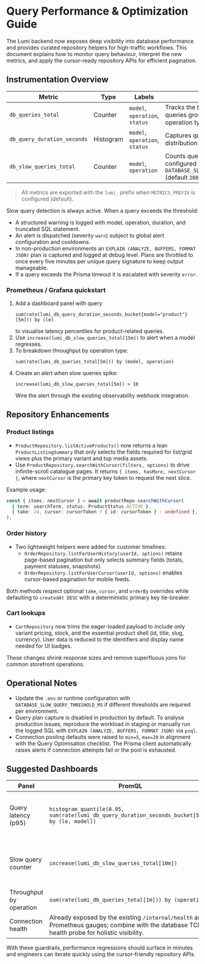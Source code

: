 # Query Performance & Optimization Guide

The Lumi backend now exposes deep visibility into database performance and provides curated repository helpers for high-traffic workflows. This document explains how to monitor query behaviour, interpret the new metrics, and apply the cursor-ready repository APIs for efficient pagination.

## Instrumentation Overview

| Metric                      | Type      | Labels                         | Purpose                                                                                           |
| --------------------------- | --------- | ------------------------------ | ------------------------------------------------------------------------------------------------- |
| `db_queries_total`          | Counter   | `model`, `operation`, `status` | Tracks the total number of Prisma queries grouped by model and operation type.                    |
| `db_query_duration_seconds` | Histogram | `model`, `operation`, `status` | Captures query latency distribution to surface hotspots.                                          |
| `db_slow_queries_total`     | Counter   | `model`, `operation`           | Counts queries that exceeded the configured `DATABASE_SLOW_QUERY_THRESHOLD_MS` (default `200ms`). |

> All metrics are exported with the `lumi_` prefix when `METRICS_PREFIX` is configured (default).

Slow query detection is always active. When a query exceeds the threshold:

- A structured warning is logged with model, operation, duration, and truncated SQL statement.
- An alert is dispatched (severity `warn`) subject to global alert configuration and cooldowns.
- In non-production environments an `EXPLAIN (ANALYZE, BUFFERS, FORMAT JSON)` plan is captured and logged at debug level. Plans are throttled to once every five minutes per unique query signature to keep output manageable.
- If a query exceeds the Prisma timeout it is escalated with severity `error`.

### Prometheus / Grafana quickstart

1. Add a dashboard panel with query
   ```promql
   sum(rate(lumi_db_query_duration_seconds_bucket{model="product"}[5m])) by (le)
   ```
   to visualise latency percentiles for product-related queries.
2. Use `increase(lumi_db_slow_queries_total[15m])` to alert when a model regresses.
3. To breakdown throughput by operation type:
   ```promql
   sum(rate(lumi_db_queries_total[5m])) by (model, operation)
   ```
4. Create an alert when slow queries spike:
   ```promql
   increase(lumi_db_slow_queries_total[5m]) > 10
   ```
   Wire the alert through the existing observability webhook integration.

## Repository Enhancements

### Product listings

- `ProductRepository.listActiveProducts()` now returns a lean `ProductListingSummary` that only selects the fields required for list/grid views plus the primary variant and top media assets.
- Use `ProductRepository.searchWithCursor(filters, options)` to drive infinite-scroll catalogue pages. It returns `{ items, hasMore, nextCursor }`, where `nextCursor` is the primary key token to request the next slice.

Example usage:

```ts
const { items, nextCursor } = await productRepo.searchWithCursor(
  { term: searchTerm, status: ProductStatus.ACTIVE },
  { take: 24, cursor: cursorToken ? { id: cursorToken } : undefined },
);
```

### Order history

- Two lightweight helpers were added for customer timelines:
  - `OrderRepository.listForUserHistory(userId, options)` retains page-based pagination but only selects summary fields (totals, payment statuses, snapshots).
  - `OrderRepository.listForUserCursor(userId, options)` enables cursor-based pagination for mobile feeds.

Both methods respect optional `take`, `cursor`, and `orderBy` overrides while defaulting to `createdAt DESC` with a deterministic primary key tie-breaker.

### Cart lookups

- `CartRepository` now trims the eager-loaded payload to include only variant pricing, stock, and the essential product shell (id, title, slug, currency). User data is reduced to the identifiers and display name needed for UI badges.

These changes shrink response sizes and remove superfluous joins for common storefront operations.

## Operational Notes

- Update the `.env` or runtime configuration with `DATABASE_SLOW_QUERY_THRESHOLD_MS` if different thresholds are required per environment.
- Query plan capture is disabled in production by default. To analyse production issues, reproduce the workload in staging or manually run the logged SQL with `EXPLAIN (ANALYZE, BUFFERS, FORMAT JSON)` via `psql`.
- Connection pooling defaults were raised to `min=5`, `max=20` in alignment with the Query Optimisation checklist. The Prisma client automatically raises alerts if connection attempts fail or the pool is exhausted.

## Suggested Dashboards

| Panel                   | PromQL                                                                                                                                        | Notes                                                |
| ----------------------- | --------------------------------------------------------------------------------------------------------------------------------------------- | ---------------------------------------------------- |
| Query latency (p95)     | `histogram_quantile(0.95, sum(rate(lumi_db_query_duration_seconds_bucket[5m])) by (le, model))`                                               | Break down by `model` to pinpoint slow domains.      |
| Slow query counter      | `increase(lumi_db_slow_queries_total[10m])`                                                                                                   | Ideal for a single-stat panel with per-model repeat. |
| Throughput by operation | `sum(rate(lumi_db_queries_total[1m])) by (operation)`                                                                                         | Highlights read/write balance.                       |
| Connection health       | Already exposed by the existing `/internal/health` and Prometheus gauges; combine with the database TCP health probe for holistic visibility. |

With these guardrails, performance regressions should surface in minutes and engineers can iterate quickly using the cursor-friendly repository APIs.
